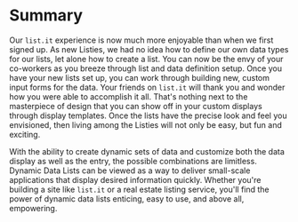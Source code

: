 # Summary

Our `list.it` experience is now much more enjoyable than when we first signed
up. As new Listies, we had no idea how to define our own data types for our
lists, let alone how to create a list. You can now be the envy of your
co-workers as you breeze through list and data definition setup. Once you have
your new lists set up, you can work through building new, custom input forms for
the data. Your friends on `list.it` will thank you and wonder how you were able
to accomplish it all. That's nothing next to the masterpiece of design that you
can show off in your custom displays through display templates. Once the lists
have the precise look and feel you envisioned, then living among the Listies
will not only be easy, but fun and exciting.

With the ability to create dynamic sets of data and customize both the data
display as well as the entry, the possible combinations are limitless. Dynamic
Data Lists can be viewed as a way to deliver small-scale applications that
display desired information quickly. Whether you're building a site like
`list.it` or a real estate listing service, you'll find the power of
dynamic data lists enticing, easy to use, and above all, empowering.
